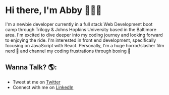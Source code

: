 # Hi there, I'm Abby 👩🏻‍💻

I'm a newbie developer currently in a full stack Web Development boot camp through Trilogy & Johns Hopkins University based in the Baltimore area. I'm excited to dive deeper into my coding journey and looking forward to enjoying the ride. I'm interested in front end development, specifically focusing on JavaScript with React. Personally, I'm a huge horror/slasher film nerd 👻 and channel my coding frustrations through boxing 🥊 



## Wanna Talk? 🌎:

- Tweet at me on <a href="https://twitter.com/ablizben">Twitter</a> 
- Connect with me on <a href="https://www.linkedin.com/in/abigail-benjamin-b1a881154/">LinkedIn</a>



